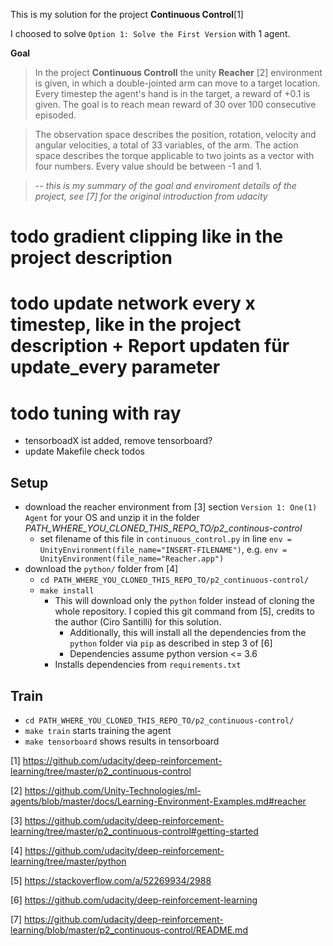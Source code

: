 This is my solution for the project **Continuous Control**[1]

I choosed to solve `Option 1: Solve the First Version` with 1 agent.

**Goal**
> In the project **Continuous Controll** the unity **Reacher** [2] environment is given, in which a double-jointed arm can move to a target location. Every timestep the agent's hand is in the target, a reward of +0.1 is given. The goal is to reach mean reward of 30 over 100 consecutive episoded.

> The observation space describes the position, rotation, velocity and angular velocities, a total of 33 variables, of the arm.
> The action space describes the torque applicable to two joints as a vector with four numbers. Every value should be between -1 and 1.

> -- *this is my summary of the goal and enviroment details of the project, see [7] for the original introduction from udacity*

# todo gradient clipping like in the project description
# todo update network every x timestep, like in the project description + Report updaten für update_every parameter
# todo tuning with ray
- tensorboadX ist added, remove tensorboard?
- update Makefile
check todos

## Setup
- download the reacher environment from [3] section `Version 1: One(1) Agent` for your OS and unzip it in the folder *PATH_WHERE_YOU_CLONED_THIS_REPO_TO/p2_continous-control*
    - set filename of this file in `continuous_control.py` in line `env = UnityEnvironment(file_name="INSERT-FILENAME")`, e.g. `env = UnityEnvironment(file_name="Reacher.app")`
- download the `python/` folder from [4]
    - `cd PATH_WHERE_YOU_CLONED_THIS_REPO_TO/p2_continuous-control/`
    - `make install`
        - This will download only the `python` folder instead of cloning the whole repository. I copied this git command from [5], credits to the author (Ciro Santilli) for this solution.
            - Additionally, this will install all the dependencies from the `python` folder via `pip` as described in step 3 of [6]
            - Dependencies assume python version <= 3.6
        - Installs dependencies from `requirements.txt`

## Train
- `cd PATH_WHERE_YOU_CLONED_THIS_REPO_TO/p2_continuous-control/`
- `make train` starts training the agent
- `make tensorboard` shows results in tensorboard

[1] https://github.com/udacity/deep-reinforcement-learning/tree/master/p2_continuous-control

[2] https://github.com/Unity-Technologies/ml-agents/blob/master/docs/Learning-Environment-Examples.md#reacher

[3] https://github.com/udacity/deep-reinforcement-learning/tree/master/p2_continuous-control#getting-started

[4] https://github.com/udacity/deep-reinforcement-learning/tree/master/python

[5] https://stackoverflow.com/a/52269934/2988

[6] https://github.com/udacity/deep-reinforcement-learning

[7] https://github.com/udacity/deep-reinforcement-learning/blob/master/p2_continuous-control/README.md
